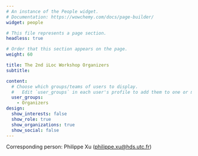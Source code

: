 ```yaml
---
# An instance of the People widget.
# Documentation: https://wowchemy.com/docs/page-builder/
widget: people

# This file represents a page section.
headless: true

# Order that this section appears on the page.
weight: 60

title: The 2nd iLoc Workshop Organizers
subtitle: 

content:
  # Choose which groups/teams of users to display.
  #   Edit `user_groups` in each user's profile to add them to one or more of these groups.
  user_groups:
    - Organizers
design:
  show_interests: false
  show_role: true
  show_organizations: true
  show_social: false
---
```


Corresponding person: Philippe Xu ([philippe.xu@hds.utc.fr](mailto:philippe.xu@hds.utc.fr))

